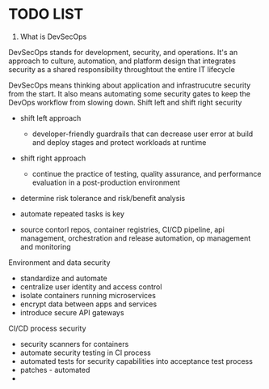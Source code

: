 

# TODO LIST

1. What is DevSecOps

DevSecOps stands for development, security, and operations. It's an approach to culture, automation, and platform design that integrates security as a shared responsibility throughtout the entire IT lifecycle

DevSecOps means thinking about application and infrastrucutre security from the start. It also means automating some security gates to keep the DevOps workflow from slowing down. 
Shift left and shift right security
  - shift left approach
    - developer-friendly guardrails that can decrease user error at build and deploy stages and protect workloads at runtime
  - shift right approach
    - continue the practice of testing, quality assurance, and performance evaluation in a post-production environment

  - determine risk tolerance and risk/benefit analysis
  - automate repeated tasks is key
  - source contorl repos, container registries, CI/CD pipeline, api management, orchestration and release automation, op management and monitoring

Environment and data security
  - standardize and automate
  - centralize user identity and access control
  - isolate containers running microservices
  - encrypt data between apps and services
  - introduce secure API gateways

CI/CD process security
  - security scanners for containers
  - automate security testing in CI process
  - automated tests for security capabilities into acceptance test process
  - patches - automated
  - 


  